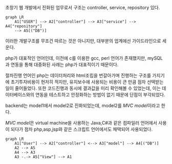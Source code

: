 초창기 웹 개발에서 진화된 업무로서 구조는 controller, service, repository 있다.

``` mermaid
graph LR
	A1["USER"] --> A2["controller"] --> A3["service"] --> A4["repository"] 
	--> A5[("DB")]
```

이러한 개발구조를 무조건 따르는 것은 아니지만, 대부분의 업계에선 가이드라인으로 세운다.

php가 대표적인 언어인데, 이전에 c를 이용한 gcc, perl 언어가 존재했지만, mySQL과 연동을 통해 대중화된 사례는 php가 대표적이기 때문이다.

절차진행 언어인 php는 데이터처리와 html조립을 번갈아가며 진행하는 구조를 가지기에 초기투자비용이 현저히 적지만, 유지보수에 사용되는 비용이 큰 만큼 점차 선택받는일이 줄어들었다.
또한 코드진행과 동시에 결과값을 미리 확인해볼 수 있었는데, 이는 데이터베이스와의 연동을 테스트하고 안정화하는 방법이 없기 때문에 단점이 부각되었다.

backend는 model1에서 model2로 진화되었는데, model2를 *MVC model*이라고 한다.

*MVC model*은 virtual machine을 사용하는 Java,C#과 같은 컴파일러 언어에서 사용이 되다가 점차 php,asp,jsp와 같은 스크립트 언어에서도 채택되어 사용되었다.

``` mermaid
graph LR
	A1["User"] --> A2["controller"] <--> A3["model"] --> A4[("DB")]
	A2 --> A5
	A4 --> A3
	A3 -.-> A5["View"] --> A1
	
```


